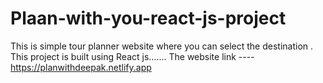 # Plaan-with-you-react-js-project
This is simple tour planner website where you can select the destination . This project is built using React js.......
The website link ---- https://planwithdeepak.netlify.app
